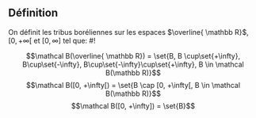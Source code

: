## Définition
On définit les tribus boréliennes sur les espaces $\overline{ \mathbb R}$, $[0, +\infty[$ et $[0, \infty]$ tel que: #!

$$\mathcal B(\overline{ \mathbb R}) = \set{B, B \cup\set{+\infty}, B\cup\set{-\infty}, B\cup\set{-\infty}\cup\set{+\infty}, B \in \mathcal B(\mathbb R)}$$
$$\mathcal B([0, +\infty[) = \set{B \cap [0, +\infty[, B \in \mathcal B(\mathbb R)}$$
$$\mathcal B([0, +\infty]) = \set{B}$$